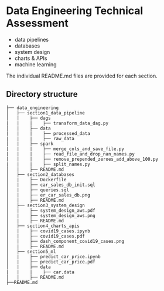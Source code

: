 # Data Engineering Technical Assessment

-  data pipelines
-  databases
-  system design
-  charts & APIs
-  machine learning

The individual README.md files are provided for each section. 

## Directory structure 
```
├── data_engineering
│   ├── section1_data_pipeline
│   |    ├── dags
|   |    |    ├── transform_data_dag.py
│   |    ├── data
|   |    |    ├── processed_data
|   |    |    ├── raw_data
│   |    ├── spark
|   |    |    ├── merge_cols_and_save_file.py
|   |    |    ├── read_file_and_drop_nan_names.py
|   |    |    ├── remove_prepended_zeroes_add_above_100.py
|   |    |    ├── split_names.py
│   |    ├── README.md
│   ├── section2_databases
│   |    ├── Dockerfile
│   |    ├── car_sales_db_init.sql
│   |    ├── queries.sql
│   |    ├── er_car_sales_db.png
│   |    ├── README.md
│   ├── section3_system_design
│   |    ├── system_design_aws.pdf
│   |    ├── system_design_aws.png
│   |    ├── README.md
│   ├── section4_charts_apis
│   |    ├── covid19_cases.ipynb
│   |    ├── covid19_cases.pdf
│   |    ├── dash_component_covid19_cases.png
│   |    ├── README.md
│   ├── section5_ml
│   |    ├── predict_car_price.ipynb
│   |    ├── predict_car_price.pdf
│   |    ├── data
|   |    |    ├── car.data
│   |    ├── README.md
├──README.md

